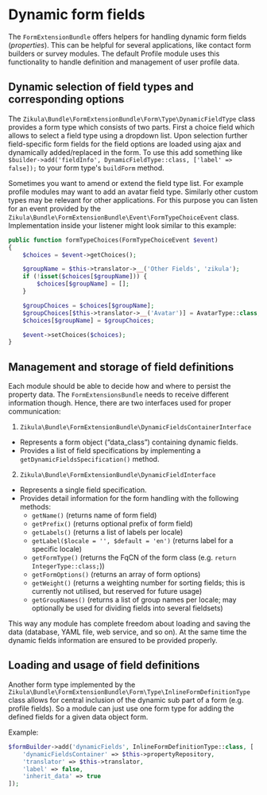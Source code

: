 # Dynamic form fields

The `FormExtensionBundle` offers helpers for handling dynamic form fields (*properties*).
This can be helpful for several applications, like contact form builders or survey modules.
The default Profile module uses this functionality to handle definition and management
of user profile data.

## Dynamic selection of field types and corresponding options

The `Zikula\Bundle\FormExtensionBundle\Form\Type\DynamicFieldType` class provides a form type which
consists of two parts. First a choice field which allows to select a field type using a dropdown list.
Upon selection further field-specific form fields for the field options are loaded using ajax and
dynamically added/replaced in the form. To use this add something like
`$builder->add('fieldInfo', DynamicFieldType::class, ['label' => false]);`
to your form type's `buildForm` method.

Sometimes you want to amend or extend the field type list. For example profile modules may want
to add an avatar field type. Similarly other custom types may be relevant for other applications.
For this purpose you can listen for an event provided by the
`Zikula\Bundle\FormExtensionBundle\Event\FormTypeChoiceEvent` class.
Implementation inside your listener might look similar to this example:

```php
public function formTypeChoices(FormTypeChoiceEvent $event)
{
    $choices = $event->getChoices();

    $groupName = $this->translator->__('Other Fields', 'zikula');
    if (!isset($choices[$groupName])) {
        $choices[$groupName] = [];
    }

    $groupChoices = $choices[$groupName];
    $groupChoices[$this->translator->__('Avatar')] = AvatarType::class;
    $choices[$groupName] = $groupChoices;

    $event->setChoices($choices);
}
```

## Management and storage of field definitions

Each module should be able to decide how and where to persist the property data.
The `FormExtensionsBundle` needs to receive different information though.
Hence, there are two interfaces used for proper communication:

1. `Zikula\Bundle\FormExtensionBundle\DynamicFieldsContainerInterface`
 - Represents a form object (“data_class”) containing dynamic fields.
 - Provides a list of field specifications by implementing a `getDynamicFieldsSpecification()` method.
2. `Zikula\Bundle\FormExtensionBundle\DynamicFieldInterface`
 - Represents a single field specification.
 - Provides detail information for the form handling with the following methods:
    - `getName()` (returns name of form field)
    - `getPrefix()` (returns optional prefix of form field)
    - `getLabels()` (returns a list of labels per locale)
    - `getLabel($locale = '', $default = 'en')` (returns label for a specific locale)
    - `getFormType()` (returns the FqCN of the form class (e.g. `return IntegerType::class;`))
    - `getFormOptions()` (returns an array of form options)
    - `getWeight()` (returns a weighting number for sorting fields; this is currently not utilised, but reserved for future usage)
    - `getGroupNames()` (returns a list of group names per locale; may optionally be used for dividing fields into several fieldsets)

This way any module has complete freedom about loading and saving the data (database, YAML file, web service, and so on). At the same time the dynamic fields information are ensured to be provided properly.

## Loading and usage of field definitions

Another form type implemented by the `Zikula\Bundle\FormExtensionBundle\Form\Type\InlineFormDefinitionType` class
allows for central inclusion of the dynamic sub part of a form (e.g. profile fields). So a module can just use one
form type for adding the defined fields for a given data object form.

Example:

```php
$formBuilder->add('dynamicFields', InlineFormDefinitionType::class, [
    'dynamicFieldsContainer' => $this->propertyRepository,
    'translator' => $this->translator,
    'label' => false,
    'inherit_data' => true
]);
```
